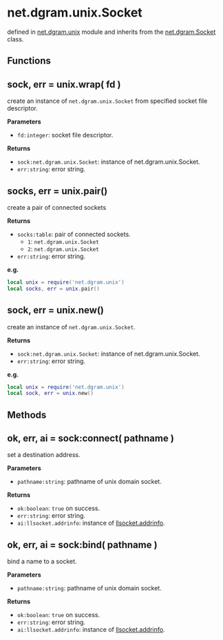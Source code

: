 # net.dgram.unix.Socket

defined in [net.dgram.unix](../lib/dgram/unix.lua) module and inherits from the [net.dgram.Socket](net_dgram_socket.md) class.


## Functions

## sock, err = unix.wrap( fd )

create an instance of `net.dgram.unix.Socket` from specified socket file descriptor.

**Parameters**

- `fd:integer`: socket file descriptor.

**Returns**

- `sock:net.dgram.unix.Socket`: instance of net.dgram.unix.Socket.
- `err:string`: error string.


## socks, err = unix.pair()

create a pair of connected sockets

**Returns**

- `socks:table`: pair of connected sockets.
    - `1`: `net.dgram.unix.Socket`
    - `2`: `net.dgram.unix.Socket`
- `err:string`: error string.

**e.g.**

```lua
local unix = require('net.dgram.unix')
local socks, err = unix.pair()
```


## sock, err = unix.new()

create an instance of `net.dgram.unix.Socket`.

**Returns**

- `sock:net.dgram.unix.Socket`: instance of net.dgram.unix.Socket.
- `err:string`: error string.

**e.g.**

```lua
local unix = require('net.dgram.unix')
local sock, err = unix.new()
```

## Methods

## ok, err, ai = sock:connect( pathname )

set a destination address.

**Parameters**

- `pathname:string`: pathname of unix domain socket.

**Returns**

- `ok:boolean`: `true` on success.
- `err:string`: error string.
- `ai:llsocket.addrinfo`: instance of [llsocket.addrinfo](https://github.com/mah0x211/lua-llsocket#llsocketaddrinfo-instance-methods).


## ok, err, ai = sock:bind( pathname )

bind a name to a socket.

**Parameters**

- `pathname:string`: pathname of unix domain socket.

**Returns**

- `ok:boolean`: `true` on success.
- `err:string`: error string.
- `ai:llsocket.addrinfo`: instance of [llsocket.addrinfo](https://github.com/mah0x211/lua-llsocket#llsocketaddrinfo-instance-methods).

